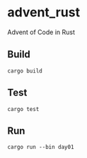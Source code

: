 # advent_rust

Advent of Code in Rust

## Build

`cargo build`

## Test

`cargo test`

## Run

`cargo run --bin day01`
